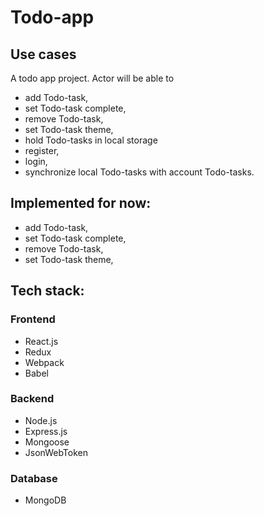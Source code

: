 ﻿# Todo-app

## Use cases
A todo app project. Actor will be able to 
- add Todo-task,
- set Todo-task complete,
- remove Todo-task, 
- set Todo-task theme,
- hold Todo-tasks in local storage
- register,
- login,
- synchronize local Todo-tasks with account Todo-tasks.

## Implemented for now:
- add Todo-task,
- set Todo-task complete,
- remove Todo-task, 
- set Todo-task theme,

## Tech stack:
### Frontend
  - React.js
  - Redux
  - Webpack
  - Babel
### Backend
  - Node.js
  - Express.js
  - Mongoose
  - JsonWebToken
### Database
  - MongoDB
